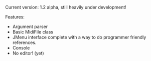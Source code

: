 Current version: 1.2 alpha, still heavily under development!

Features: 
  - Argument parser
  - Basic MidiFile class
  - JMenu interface complete with a way to do programmer friendly references.
  - Console
  - No editor! (yet)
